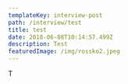 ```yaml
---
templateKey: interview-post
path: /interview/test
title: test
date: 2018-06-08T10:14:57.499Z
description: Test
featuredImage: /img/rossko2.jpeg
---
```

T
